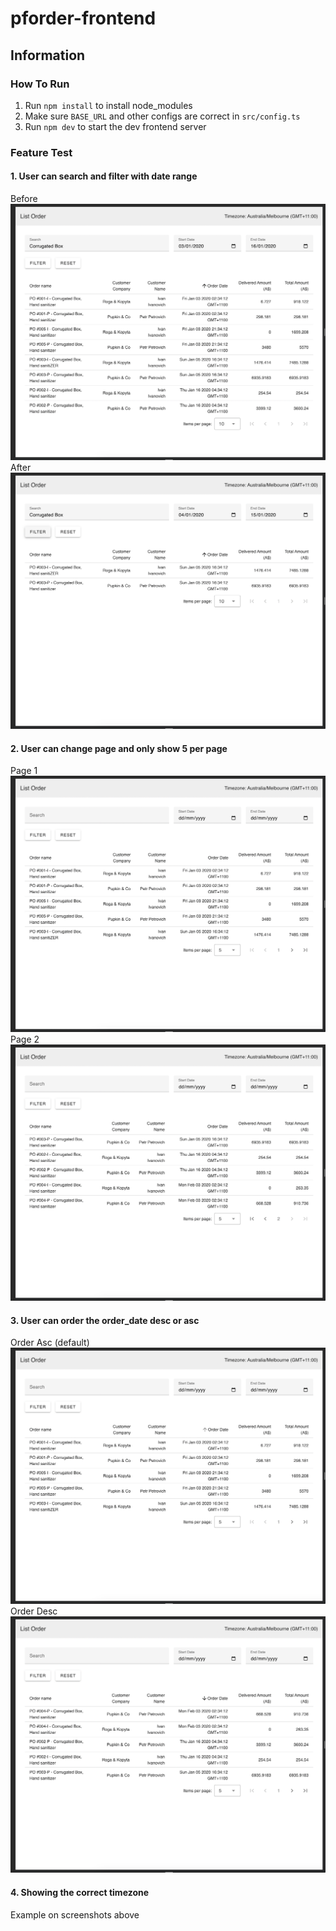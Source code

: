 # pforder-frontend

## Information
### How To Run
1. Run `npm install` to install node_modules
2. Make sure `BASE_URL` and other configs are correct in `src/config.ts` 
2. Run `npm dev` to start the dev frontend server

### Feature Test
#### 1. User can search and filter with date range
Before
![before_filter_all](./files/screenshots/before_filter_all.png)
After
![bafter_filter_all](./files/screenshots/after_filter_all.png)
#### 2. User can change page and only show 5 per page
Page 1
![page_1](./files/screenshots/page_1.png)
Page 2 
![page_2](./files/screenshots/page_2.png)

#### 3. User can order the order_date desc or asc
Order Asc (default)
![order_asc](./files/screenshots/order_asc.png)
Order Desc
![order_desc](./files/screenshots/order_desc.png)

#### 4. Showing the correct timezone
Example on screenshots above